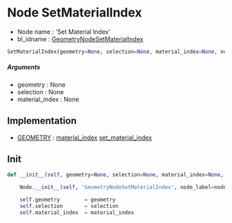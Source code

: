 # Node SetMaterialIndex

- Node name : 'Set Material Index'
- bl_idname : [GeometryNodeSetMaterialIndex](https://docs.blender.org/api/current/bpy.types.GeometryNodeSetMaterialIndex.html)


``` python
SetMaterialIndex(geometry=None, selection=None, material_index=None, node_label=None, node_color=None, **kwargs)
```
##### Arguments

- geometry : None
- selection : None
- material_index : None

## Implementation

- [GEOMETRY](/docs/GeoNodes/socket_GEOMETRY.md) : [material_index](/docs/GeoNodes/socket_GEOMETRY.md#material_index) [set_material_index](/docs/GeoNodes/socket_GEOMETRY.md#set_material_index)

## Init

``` python
def __init__(self, geometry=None, selection=None, material_index=None, node_label=None, node_color=None, **kwargs):

    Node.__init__(self, 'GeometryNodeSetMaterialIndex', node_label=node_label, node_color=node_color, **kwargs)

    self.geometry        = geometry
    self.selection       = selection
    self.material_index  = material_index
```
